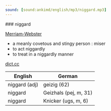 ```yaml
---
sound: [sound:ankimd/english/mp3/niggard.mp3]
---
```


\### niggard

[Merriam-Webster](https://www.merriam-webster.com/dictionary/niggard)

- a meanly covetous and stingy person : miser
- to act niggardly
- to treat in a niggardly manner

[dict.cc](https://www.dict.cc/niggard)

| English        | German       |
| -------------- | ------------ |
| niggard (adj) | geizig (62) |
| niggard | Geizhals (pej, m, 31) |
| niggard | Knicker (ugs, m, 6) |
